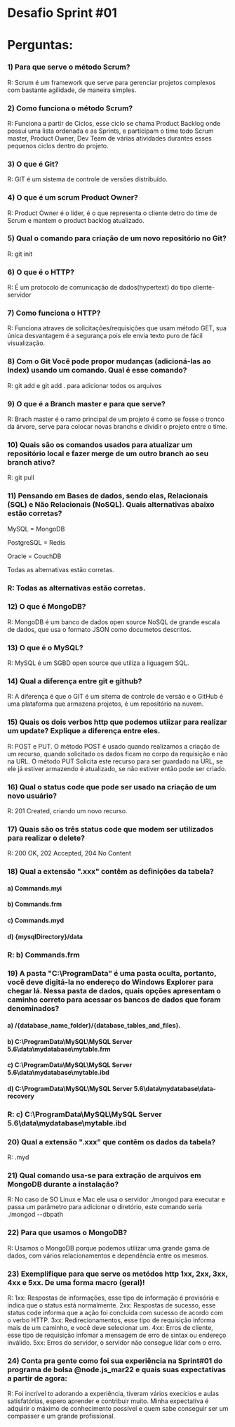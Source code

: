 
# Desafio Sprint #01
# Perguntas: 

### 1) Para que serve o método Scrum? 
R: Scrum é um framework que serve para gerenciar projetos complexos com bastante agilidade, de maneira simples.

### 2) Como funciona o método Scrum? 
R: Funciona a partir de Ciclos, esse ciclo se chama Product Backlog onde possui uma lista ordenada e as Sprints, e participam o time todo Scrum master, Product Owner, Dev Team de várias atividades durantes esses pequenos ciclos dentro do projeto.

### 3) O que é Git? 
R: GIT é um sistema de controle de versões distribuído.

### 4) O que é um scrum Product Owner? 
R: Product Owner é o lider, é o que representa o cliente detro do time de Scrum e mantem o product backlog atualizado.

### 5) Qual o comando para criação de um novo repositório no Git? 
R: git init 

### 6) O que é o HTTP? 
R: É um protocolo de comunicação de dados(hypertext) do tipo cliente-servidor 

### 7) Como funciona o HTTP? 
R: Funciona atraves de solicitações/requisições que usam método GET, sua única desvantagem é a segurança pois ele envia texto puro de fácil visualização.

### 8) Com o Git Você pode propor mudanças (adicioná-las ao Index) usando um comando. Qual é esse comando? 
R: git add <arquivo> e git add . para adicionar todos os arquivos

### 9) O que é a Branch master e para que serve? 
R: Brach master é o ramo principal de um projeto é como se fosse o tronco da árvore, serve para colocar novas branchs e dividir o projeto entre o time.

### 10) Quais são os comandos usados para atualizar um repositório local e fazer merge de um outro branch ao seu branch ativo? 
R: git pull

### 11) Pensando em Bases de dados, sendo elas, Relacionais (SQL) e Não Relacionais (NoSQL). Quais alternativas abaixo estão corretas? 

MySQL = MongoDB 

PostgreSQL = Redis 

Oracle = CouchDB 

Todas as alternativas estão corretas. 

### R: Todas as alternativas estão corretas. ###

### 12) O que é MongoDB? 
R: MongoDB é um banco de dados open source NoSQL de grande escala de dados, que usa o formato JSON como documetos descritos.

### 13) O que é o MySQL? 
R: MySQL é um SGBD open source que utiliza a liguagem SQL.

### 14) Qual a diferença entre git e github? 
R: A diferença é que o GIT é um sitema de controle de versão e o GitHub é uma plataforma que armazena projetos, é um repositório na nuvem. 

### 15) Quais os dois verbos http que podemos utiizar para realizar um update? Explique a diferença entre eles. 
R: POST e PUT. O método POST é usado quando realizamos a criação de um recurso, quando solicitado os dados ficam no corpo da requisição e não na URL. O método PUT Solicita este recurso para ser guardado na URL, se ele já estiver armazendo é atualizado, se não estiver então pode ser criado. 

### 16) Qual o status code que pode ser usado na criação de um novo usuário? 
R: 201 Created, criando um novo recurso.

### 17) Quais são os três status code que modem ser utilizados para realizar o delete? 
R: 200 OK, 202 Accepted, 204 No Content
 

### 18) Qual a extensão ".xxx" contêm as definições da tabela? 

#### a) Commands.myi 

#### b) Commands.frm 

#### c) Commands.myd 
 
#### d) {mysqlDirectory}/data 

### R: b) Commands.frm ###

### 19) A pasta "C:\ProgramData" é uma pasta oculta, portanto, você deve digitá-la no endereço do Windows Explorer para chegar lá. Nessa pasta de dados, quais opções apresentam o caminho correto para acessar os bancos de dados que foram denominados? 

#### a) /{database_name_folder}/{database_tables_and_files}. 

#### b) C:\ProgramData\MySQL\MySQL Server 5.6\data\mydatabase\mytable.frm 

#### c) C:\ProgramData\MySQL\MySQL Server 5.6\data\mydatabase\mytable.ibd 

#### d) C:\ProgramData\MySQL\MySQL Server 5.6\data\mydatabase\data-recovery 

### R: c) C:\ProgramData\MySQL\MySQL Server 5.6\data\mydatabase\mytable.ibd ###

### 20) Qual a extensão ".xxx" que contêm os dados da tabela? 
R: .myd

### 21) Qual comando usa-se para extração de arquivos em MongoDB durante a instalação? 
R: No caso de SO Linux e Mac ele usa o servidor ./mongod para executar e passa um parâmetro para adicionar o diretório, este comando seria ./mongod --dbpath <path to data directory> 

### 22) Para que usamos o MongoDB? 
R: Usamos o MongoDB porque podemos utilizar uma grande gama de dados, com vários relacionamentos e dependência entre os mesmos.

### 23) Exemplifique para que serve os metódos http 1xx, 2xx, 3xx, 4xx e 5xx. De uma forma macro (geral)! 
R: 1xx: Respostas de informações, esse tipo de informação é provisória e indica que o status está normalmente.
2xx: Respostas de sucesso, esse status code informa que a ação foi concluida com sucesso de acordo com o verbo HTTP. 
3xx: Redirecionamentos, esse tipo de requisição informa mais de um caminho, e você deve selecionar um.
4xx: Erros de cliente, esse tipo de requisição infomar a mensagem de erro de sintax ou endereço inválido.
5xx: Erros do servidor, o servidor não consegue lidar com o erro.

### 24) Conta pra gente como foi sua experiência na Sprint#01 do programa de bolsa @node.js_mar22 e quais suas expectativas a partir de agora: 
R: Foi incrível to adorando a experiência, tiveram vários execícios e aulas satisfatórias, espero aprender e contribuir muito. Minha expectativa é adquirir o máximo de conhecimento possível e quem sabe conseguir ser um compasser e um grande profissional.
